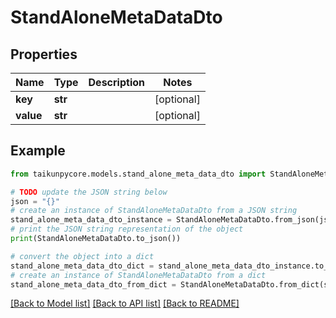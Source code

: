 # StandAloneMetaDataDto


## Properties

Name | Type | Description | Notes
------------ | ------------- | ------------- | -------------
**key** | **str** |  | [optional] 
**value** | **str** |  | [optional] 

## Example

```python
from taikunpycore.models.stand_alone_meta_data_dto import StandAloneMetaDataDto

# TODO update the JSON string below
json = "{}"
# create an instance of StandAloneMetaDataDto from a JSON string
stand_alone_meta_data_dto_instance = StandAloneMetaDataDto.from_json(json)
# print the JSON string representation of the object
print(StandAloneMetaDataDto.to_json())

# convert the object into a dict
stand_alone_meta_data_dto_dict = stand_alone_meta_data_dto_instance.to_dict()
# create an instance of StandAloneMetaDataDto from a dict
stand_alone_meta_data_dto_from_dict = StandAloneMetaDataDto.from_dict(stand_alone_meta_data_dto_dict)
```
[[Back to Model list]](../README.md#documentation-for-models) [[Back to API list]](../README.md#documentation-for-api-endpoints) [[Back to README]](../README.md)


